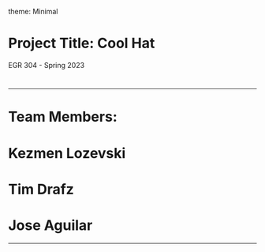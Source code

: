 theme: Minimal
# Project Title: Cool Hat
EGR 304 - Spring 2023
#
---
# Team Members:
# Kezmen Lozevski
# Tim Drafz
# Jose Aguilar
---
